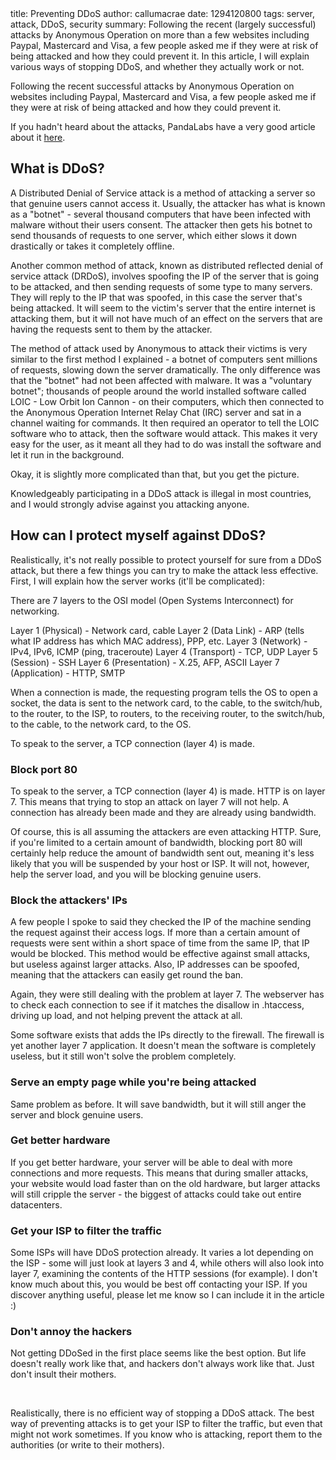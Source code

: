 <info>
title: Preventing DDoS
author: callumacrae
date: 1294120800
tags: server, attack, DDoS, security
summary: Following the recent (largely successful) attacks by Anonymous Operation on more than a few websites including Paypal, Mastercard and Visa, a few people asked me if they were at risk of being attacked and how they could prevent it. In this article, I will explain various ways of stopping DDoS, and whether they actually work or not.
</info>

Following the recent successful attacks by Anonymous Operation on websites including Paypal, Mastercard and Visa, a few people asked me if they were at risk of being attacked and how they could prevent it.

If you hadn't heard about the attacks, PandaLabs have a very good article about it [here](http://pandalabs.pandasecurity.com/tis-the-season-of-ddos-wikileaks-editio/).

## What is DDoS?

A Distributed Denial of Service attack is a method of attacking a server so that genuine users cannot access it. Usually, the attacker has what is known as a "botnet" - several thousand computers that have been infected with malware without their users consent. The attacker then gets his botnet to send thousands of requests to one server, which either slows it down drastically or takes it completely offline.

Another common method of attack, known as distributed reflected denial of service attack (DRDoS), involves spoofing the IP of the server that is going to be attacked, and then sending requests of some type to many servers. They will reply to the IP that was spoofed, in this case the server that's being attacked. It will seem to the victim's server that the entire internet is attacking them, but it will not have much of an effect on the servers that are having the requests sent to them by the attacker.

The method of attack used by Anonymous to attack their victims is very similar to the first method I explained - a botnet of computers sent millions of requests, slowing down the server dramatically. The only difference was that the "botnet" had not been affected with malware. It was a "voluntary botnet"; thousands of people around the world installed software called LOIC - Low Orbit Ion Cannon - on their computers, which then connected to the Anonymous Operation Internet Relay Chat (IRC) server and sat in a channel waiting for commands. It then required an operator to tell the LOIC software who to attack, then the software would attack. This makes it very easy for the user, as it meant all they had to do was install the software and let it run in the background.

Okay, it is slightly more complicated than that, but you get the picture.

Knowledgeably participating in a DDoS attack is illegal in most countries, and I would strongly advise against you attacking anyone.


## How can I protect myself against DDoS?

Realistically, it's not really possible to protect yourself for sure from a DDoS attack, but there a few things you can try to make the attack less effective. First, I will explain how the server works (it'll be complicated):

There are 7 layers to the OSI model (Open Systems Interconnect) for networking.

Layer 1 (Physical) - Network card, cable
Layer 2 (Data Link) - ARP (tells what IP address has which MAC address), PPP, etc.
Layer 3 (Network) - IPv4, IPv6, ICMP (ping, traceroute)
Layer 4 (Transport) - TCP, UDP
Layer 5 (Session) - SSH
Layer 6 (Presentation) - X.25, AFP, ASCII
Layer 7 (Application) - HTTP, SMTP

When a connection is made, the requesting program tells the OS to open a socket, the data is sent to the network card, to the cable, to the switch/hub, to the router, to the ISP, to routers, to the receiving router, to the switch/hub, to the cable, to the network card, to the OS.

To speak to the server, a TCP connection (layer 4) is made.

### Block port 80

To speak to the server, a TCP connection (layer 4) is made. HTTP is on layer 7. This means that trying to stop an attack on layer 7 will not help. A connection has already been made and they are already using bandwidth.

Of course, this is all assuming the attackers are even attacking HTTP. Sure, if you're limited to a certain amount of bandwidth, blocking port 80 will certainly help reduce the amount of bandwidth sent out, meaning it's less likely that you will be suspended by your host or ISP. It will not, however, help the server load, and you will be blocking genuine users.

### Block the attackers' IPs

A few people I spoke to said they checked the IP of the machine sending the request against their access logs. If more than a certain amount of requests were sent within a short space of time from the same IP, that IP would be blocked. This method would be effective against small attacks, but useless against larger attacks. Also, IP addresses can be spoofed, meaning that the attackers can easily get round the ban.

Again, they were still dealing with the problem at layer 7. The webserver has to check each connection to see if it matches the disallow in .htaccess, driving up load, and not helping prevent the attack at all.

Some software exists that adds the IPs directly to the firewall. The firewall is yet another layer 7 application. It doesn't mean the software is completely useless, but it still won't solve the problem completely.

### Serve an empty page while you're being attacked

Same problem as before. It will save bandwidth, but it will still anger the server and block genuine users.

### Get better hardware

If you get better hardware, your server will be able to deal with more connections and more requests. This means that during smaller attacks, your website would load faster than on the old hardware, but larger attacks will still cripple the server - the biggest of attacks could take out entire datacenters.

### Get your ISP to filter the traffic

Some ISPs will have DDoS protection already. It varies a lot depending on the ISP - some will just look at layers 3 and 4, while others will also look into layer 7, examining the contents of the HTTP sessions (for example). I don't know much about this, you would be best off contacting your ISP. If you discover anything useful, please let me know so I can include it in the article :)

### Don't annoy the hackers

Not getting DDoSed in the first place seems like the best option. But life doesn't really work like that, and hackers don't always work like that. Just don't insult their mothers.

<p>&nbsp;</p>

Realistically, there is no efficient way of stopping a DDoS attack. The best way of preventing attacks is to get your ISP to filter the traffic, but even that might not work sometimes. If you know who is attacking, report them to the authorities (or write to their mothers).
